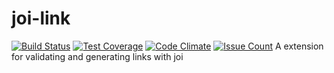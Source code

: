 # joi-link

[![Build Status](https://travis-ci.org/hrithikp/joi-link.svg?branch=master)](https://travis-ci.org/hrithikp/joi-link)
[![Test Coverage](https://codeclimate.com/github/hrithikp/joi-link/badges/coverage.svg)](https://codeclimate.com/github/hrithikp/joi-link/coverage)
[![Code Climate](https://codeclimate.com/github/hrithikp/joi-link/badges/gpa.svg)](https://codeclimate.com/github/hrithikp/joi-link)
[![Issue Count](https://codeclimate.com/github/hrithikp/joi-link/badges/issue_count.svg)](https://codeclimate.com/github/hrithikp/joi-link)
A extension for validating and generating links with joi

